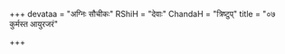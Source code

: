 +++
devataa = "अग्निः सौचीकः"
RShiH = "देवाः"
ChandaH = "त्रिष्टुप्"
title = "०७ कुर्मस्त आयुरजरं"

+++
